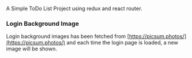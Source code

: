 A Simple ToDo List Project using redux and react router.

### Login Background Image
Login background images has been fetched from [https://picsum.photos/](https://picsum.photos/) and each time 
the login page is loaded, a new image will be shown.
